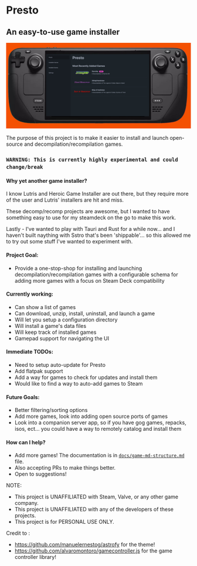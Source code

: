 # Presto   
## An easy-to-use game installer

![Presto](docs/assets/steamdeck.jpg)

The purpose of this project is to make it easier to install and launch open-source and decompilation/recompilation games.

### `WARNING: This is currently highly experimental and could change/break`

#### Why yet another game installer?

I know Lutris and Heroic Game Installer are out there, but they require more of the user and Lutris' installers are hit and miss.

These decomp/recomp projects are awesome, but I wanted to have something easy to use for my steamdeck on the go to make this work. 

Lastly - I've wanted to play with Tauri and Rust for a while now... and I haven't built naything with Sstro that's been 'shippable'... so this allowed me to try out some stuff I've wanted to experiment with.

#### Project Goal:
- Provide a one-stop-shop for installing and launching decompilation/recompilation games with a configurable schema for adding more games with a focus on Steam Deck compatibility

#### Currently working:
- Can show a list of games
- Can download, unzip, install, uninstall, and launch a game
- Will let you setup a configuration directory
- Will install a game's data files
- Will keep track of installed games
- Gamepad support for navigating the UI

#### Immediate TODOs:
- Need to setup auto-update for Presto
- Add flatpak support
- Add a way for games to check for updates and install them
- Would like to find a way to auto-add games to Steam

#### Future Goals:
- Better filtering/sorting options
- Add more games, look into adding open source ports of games
- Look into a companion server app, so if you have gog games, repacks, isos, ect... you could have a way to remotely catalog and install them

#### How can I help?
- Add more games! The documentation is in [`docs/game-md-structure.md`](docs/game-md-structure.md) file.
- Also accepting PRs to make things better.
- Open to suggestions!

NOTE:
- This project is UNAFFILIATED with Steam, Valve, or any other game company.
- This project is UNAFFILIATED with any of the developers of these projects.
- This project is for PERSONAL USE ONLY.

Credit to :
- https://github.com/manuelernestog/astrofy for the theme!
- https://github.com/alvaromontoro/gamecontroller.js for the game controller library!

